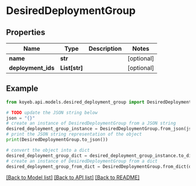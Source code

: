 # DesiredDeploymentGroup


## Properties

Name | Type | Description | Notes
------------ | ------------- | ------------- | -------------
**name** | **str** |  | [optional] 
**deployment_ids** | **List[str]** |  | [optional] 

## Example

```python
from koyeb.api.models.desired_deployment_group import DesiredDeploymentGroup

# TODO update the JSON string below
json = "{}"
# create an instance of DesiredDeploymentGroup from a JSON string
desired_deployment_group_instance = DesiredDeploymentGroup.from_json(json)
# print the JSON string representation of the object
print(DesiredDeploymentGroup.to_json())

# convert the object into a dict
desired_deployment_group_dict = desired_deployment_group_instance.to_dict()
# create an instance of DesiredDeploymentGroup from a dict
desired_deployment_group_from_dict = DesiredDeploymentGroup.from_dict(desired_deployment_group_dict)
```
[[Back to Model list]](../README.md#documentation-for-models) [[Back to API list]](../README.md#documentation-for-api-endpoints) [[Back to README]](../README.md)


